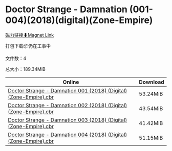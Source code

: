 # Doctor Strange - Damnation (001-004)(2018)(digital)(Zone-Empire)

[磁力链接⬇Magnet Link](magnet:?xt=urn:btih:d372309875964e547a9ec35ace30b755d4103917&dn=Doctor%20Strange%20-%20Damnation%20%28001-004%29%282018%29%28digital%29%28Zone-Empire%29)

打包下载📦仍在工事中

文件数：4

总大小：189.34MiB

Online | Download
--- | ---
[Doctor Strange - Damnation 001 (2018) (Digital) (Zone-Empire).cbr](https://github.com/alicewish/markdown/blob/master/comic/Doctor-Strange-Damnation-001-2018-Digital-Zone-Empire-cbr.md) | 53.24MiB
[Doctor Strange - Damnation 002 (2018) (Digital) (Zone-Empire).cbr](https://github.com/alicewish/markdown/blob/master/comic/Doctor-Strange-Damnation-002-2018-Digital-Zone-Empire-cbr.md) | 43.54MiB
[Doctor Strange - Damnation 003 (2018) (Digital) (Zone-Empire).cbr](https://github.com/alicewish/markdown/blob/master/comic/Doctor-Strange-Damnation-003-2018-Digital-Zone-Empire-cbr.md) | 41.42MiB
[Doctor Strange - Damnation 004 (2018) (Digital) (Zone-Empire).cbr](https://github.com/alicewish/markdown/blob/master/comic/Doctor-Strange-Damnation-004-2018-Digital-Zone-Empire-cbr.md) | 51.15MiB